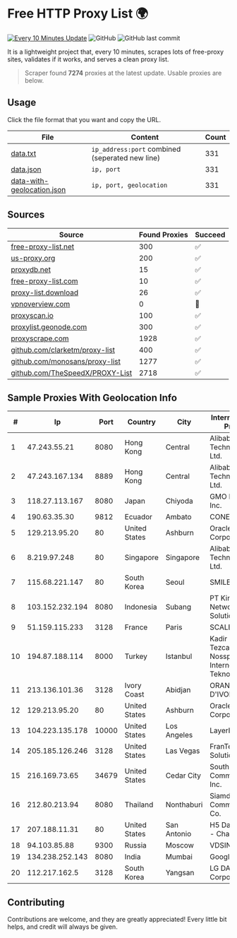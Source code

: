 
# Free HTTP Proxy List 🌍

[![Every 10 Minutes Update](https://github.com/mertguvencli/http-proxy-list/actions/workflows/main.yml/badge.svg?branch=main)](https://github.com/mertguvencli/http-proxy-list/actions/workflows/main.yml)
![GitHub](https://img.shields.io/github/license/mertguvencli/http-proxy-list)
![GitHub last commit](https://img.shields.io/github/last-commit/mertguvencli/http-proxy-list)

It is a lightweight project that, every 10 minutes, scrapes lots of free-proxy sites, validates if it works, and serves a clean proxy list.


> Scraper found **7274** proxies at the latest update. Usable proxies are below.

## Usage

Click the file format that you want and copy the URL.


|File|Content|Count|
|----|-------|-----|
|[data.txt](https://raw.githubusercontent.com/mertguvencli/http-proxy-list/main/proxy-list/data.txt)|`ip_address:port` combined (seperated new line)|331|
|[data.json](https://raw.githubusercontent.com/mertguvencli/http-proxy-list/main/proxy-list/data.json)|`ip, port`|331|
|[data-with-geolocation.json](https://raw.githubusercontent.com/mertguvencli/http-proxy-list/main/proxy-list/data-with-geolocation.json)|`ip, port, geolocation`|331|

## Sources

|Source|Found Proxies|Succeed|
|------|-------------|-------|
|[free-proxy-list.net](https://free-proxy-list.net)|300|✅|
|[us-proxy.org](https://www.us-proxy.org)|200|✅|
|[proxydb.net](http://proxydb.net)|15|✅|
|[free-proxy-list.com](https://free-proxy-list.com/?page=&port=&type%5B%5D=http&type%5B%5D=https&up_time=0&search=Search)|10|✅|
|[proxy-list.download](https://www.proxy-list.download/HTTP)|26|✅|
|[vpnoverview.com](https://vpnoverview.com/privacy/anonymous-browsing/free-proxy-servers)|0|🚫|
|[proxyscan.io](https://www.proxyscan.io)|100|✅|
|[proxylist.geonode.com](https://proxylist.geonode.com/api/proxy-list?limit=300&page=1&sort_by=lastChecked&sort_type=desc&protocols=http,https)|300|✅|
|[proxyscrape.com](https://api.proxyscrape.com/v2/?request=displayproxies&protocol=http&timeout=10000&country=all&ssl=all&anonymity=all)|1928|✅|
|[github.com/clarketm/proxy-list](https://raw.githubusercontent.com/clarketm/proxy-list/master/proxy-list-raw.txt)|400|✅|
|[github.com/monosans/proxy-list](https://raw.githubusercontent.com/monosans/proxy-list/main/proxies/http.txt)|1277|✅|
|[github.com/TheSpeedX/PROXY-List](https://raw.githubusercontent.com/TheSpeedX/PROXY-List/master/http.txt)|2718|✅|


## Sample Proxies With Geolocation Info

|#|Ip|Port|Country|City|Internet Service Provider|
|-|--|----|-------|----|-------------------------|
|1|47.243.55.21|8080|Hong Kong|Central|Alibaba (US) Technology Co., Ltd.|
|2|47.243.167.134|8889|Hong Kong|Central|Alibaba (US) Technology Co., Ltd.|
|3|118.27.113.167|8080|Japan|Chiyoda|GMO Internet, Inc.|
|4|190.63.35.30|9812|Ecuador|Ambato|CONECEL|
|5|129.213.95.20|80|United States|Ashburn|Oracle Corporation|
|6|8.219.97.248|80|Singapore|Singapore|Alibaba (US) Technology Co., Ltd.|
|7|115.68.221.147|80|South Korea|Seoul|SMILESERV|
|8|103.152.232.194|8080|Indonesia|Subang|PT Kingpolah Network Solutions|
|9|51.159.115.233|3128|France|Paris|SCALEWAY|
|10|194.87.188.114|8000|Turkey|Istanbul|Kadir Huseyin Tezcan Nosspeed Internet Teknolojileri|
|11|213.136.101.36|3128|Ivory Coast|Abidjan|ORANGE COTE D'IVOIRE|
|12|129.213.95.20|80|United States|Ashburn|Oracle Corporation|
|13|104.223.135.178|10000|United States|Los Angeles|LayerHost|
|14|205.185.126.246|3128|United States|Las Vegas|FranTech Solutions|
|15|216.169.73.65|34679|United States|Cedar City|South Central Communications, Inc.|
|16|212.80.213.94|8080|Thailand|Nonthaburi|Siamdata Communication Co.|
|17|207.188.11.31|80|United States|San Antonio|H5 Data Centers - Chandler LLC|
|18|94.103.85.88|9300|Russia|Moscow|VDSINA|
|19|134.238.252.143|8080|India|Mumbai|Google LLC|
|20|112.217.162.5|3128|South Korea|Yangsan|LG DACOM Corporation|



## Contributing

Contributions are welcome, and they are greatly appreciated! Every
little bit helps, and credit will always be given.


